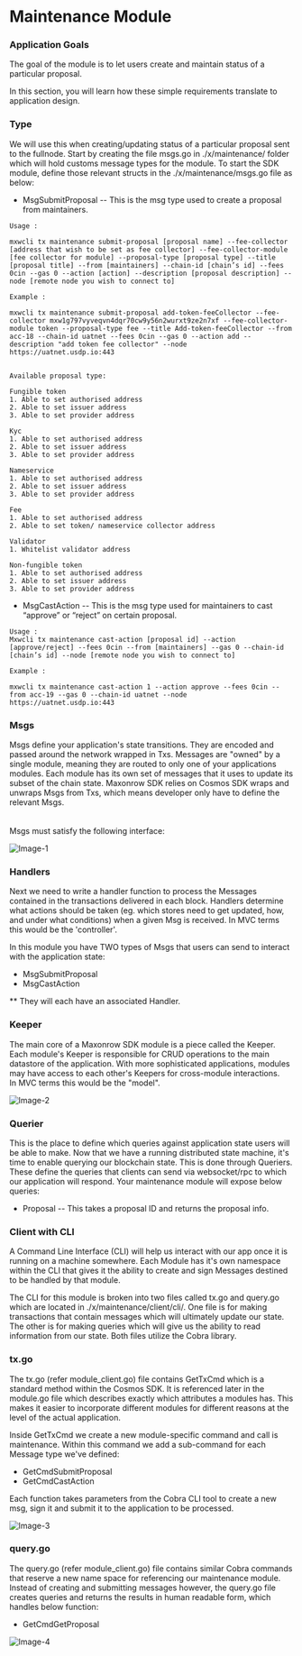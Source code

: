 # Maintenance Module

### Application Goals
The goal of the module is to let users create and maintain status of a particular proposal. 

In this section, you will learn how these simple requirements translate to application design.

### Type

We will use this when creating/updating status of a particular proposal sent to the fullnode. 
Start by creating the file msgs.go in ./x/maintenance/ folder which 
will hold customs message types for the module.
To start the SDK module, define those relevant structs in the ./x/maintenance/msgs.go file as below:

* MsgSubmitProposal
-- This is the msg type used to create a proposal from maintainers. 

```
Usage :

mxwcli tx maintenance submit-proposal [proposal name] --fee-collector [address that wish to be set as fee collector] --fee-collector-module [fee collector for module] --proposal-type [proposal type] --title [proposal title] --from [maintainers] --chain-id [chain’s id] --fees 0cin --gas 0 --action [action] --description [proposal description] --node [remote node you wish to connect to]  

Example :

mxwcli tx maintenance submit-proposal add-token-feeCollector --fee-collector mxw1g797vyveqvn4dqr70cw9y56n2wurxt9ze2n7xf --fee-collector-module token --proposal-type fee --title Add-token-feeCollector --from acc-18 --chain-id uatnet --fees 0cin --gas 0 --action add --description "add token fee collector" --node https://uatnet.usdp.io:443  


Available proposal type: 

Fungible token 
1. Able to set authorised address 
2. Able to set issuer address 
3. Able to set provider address 

Kyc 
1. Able to set authorised address 
2. Able to set issuer address 
3. Able to set provider address 

Nameservice 
1. Able to set authorised address 
2. Able to set issuer address 
3. Able to set provider address 

Fee 
1. Able to set authorised address 
2. Able to set token/ nameservice collector address 

Validator 
1. Whitelist validator address 

Non-fungible token
1. Able to set authorised address 
2. Able to set issuer address 
3. Able to set provider address 
```

* MsgCastAction
-- This is the msg type used for maintainers to cast “approve” or “reject” on certain proposal.

```
Usage :
Mxwcli tx maintenance cast-action [proposal id] --action [approve/reject] --fees 0cin --from [maintainers] --gas 0 --chain-id [chain’s id] --node [remote node you wish to connect to]

Example :

mxwcli tx maintenance cast-action 1 --action approve --fees 0cin --from acc-19 --gas 0 --chain-id uatnet --node https://uatnet.usdp.io:443  
```

### Msgs

Msgs define your application's state transitions. 
They are encoded and passed around the network wrapped in Txs. 
Messages are "owned" by a single module, meaning they are routed to only one of your applications modules. 
Each module has its own set of messages that it uses to update its subset of the chain state. 
Maxonrow SDK relies on Cosmos SDK wraps and unwraps Msgs from Txs, which means developer only have to define the relevant Msgs. <br/><br/>  
Msgs must satisfy the following interface:

![Image-1](pic/node_cli_maintenance-01.png)   


### Handlers

Next we need to write a handler function to process the Messages contained 
in the transactions delivered in each block. 
Handlers determine what actions should be taken (eg. which stores need to get updated, how, and under what conditions) 
when a given Msg is received. In MVC terms this would be the 'controller'.

In this module you have TWO types of Msgs that users 
can send to interact with the application state: 

* MsgSubmitProposal 
* MsgCastAction

** They will each have an associated Handler.


### Keeper

The main core of a Maxonrow SDK module is a piece called the Keeper. 
Each module's Keeper is responsible for CRUD operations to the main datastore of the application. 
With more sophisticated applications, modules may have access to each other's Keepers 
for cross-module interactions.<br/>In MVC terms this would be the "model". 

![Image-2](pic/node_cli_maintenance-02.png)  


### Querier

This is the place to define which queries against application state users will be able to make. 
Now that we have a running distributed state machine, it's time to enable querying our blockchain state. 
This is done through Queriers. 
These define the queries that clients can send via websocket/rpc to which our application will respond. 
Your maintenance module will expose below queries:

* Proposal
-- This takes a proposal ID and returns the proposal info.

### Client with CLI  
A Command Line Interface (CLI) will help us interact with our app once it is running on a machine somewhere. Each Module has it's own namespace within the CLI that gives it the ability to create and sign Messages destined to be handled by that module. 

The CLI for this module is broken into two files called tx.go and query.go which are located in ./x/maintenance/client/cli/. One file is for making transactions that contain messages which will ultimately update our state. The other is for making queries which will give us the ability to read information from our state. Both files utilize the Cobra library.

### tx.go
The tx.go (refer module_client.go) file contains GetTxCmd which is a standard method within the Cosmos SDK. It is referenced later in the module.go file which describes exactly which attributes a modules has. This makes it easier to incorporate different modules for different reasons at the level of the actual application.

Inside GetTxCmd we create a new module-specific command and call is maintenance. Within this command we add a sub-command for each Message type we've defined:

* GetCmdSubmitProposal
* GetCmdCastAction

Each function takes parameters from the Cobra CLI tool to create a new msg, sign it and submit it to the application to be processed. 


![Image-3](pic/node_cli_maintenance-03.png)  


### query.go
The query.go (refer module_client.go) file contains similar Cobra commands that reserve a new name space for referencing our maintenance module. Instead of creating and submitting messages however, the query.go file creates queries and returns the results in human readable form, which handles below function:

* GetCmdGetProposal

![Image-4](pic/node_cli_maintenance-04.png)  


